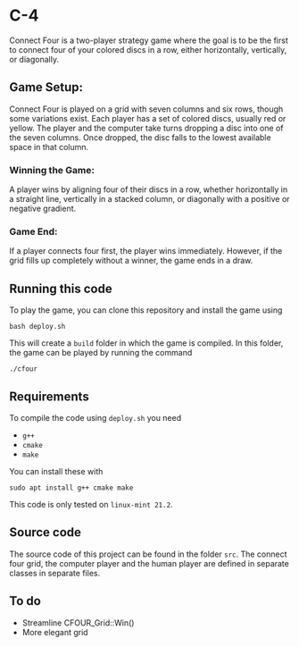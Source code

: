 # C-4
Connect Four is a two-player strategy game where the goal is to be the first to connect four of your colored discs in a row, either horizontally, vertically, or diagonally.

## Game Setup:
Connect Four is played on a grid with seven columns and six rows, though some variations exist. Each player has a set of colored discs, usually red or yellow. The player and the computer take turns dropping a disc into one of the seven columns. Once dropped, the disc falls to the lowest available space in that column.

### Winning the Game:
A player wins by aligning four of their discs in a row, whether horizontally in a straight line, vertically in a stacked column, or diagonally with a positive or negative gradient.

### Game End:
If a player connects four first, the player wins immediately. However, if the grid fills up completely without a winner, the game ends in a draw.

## Running this code
To play the game, you can clone this repository and install the game using
```
bash deploy.sh
```

This will create a `build` folder in which the game is compiled. In this folder, the game can be played by running the command
```
./cfour
```

## Requirements
To compile the code using `deploy.sh` you need
- `g++`
- `cmake`
- `make`

You can install these with
```
sudo apt install g++ cmake make
```

This code is only tested on `linux-mint 21.2`.

## Source code
The source code of this project can be found in the folder `src`. The connect four grid, the computer player and the human player are defined in separate classes in separate files.


## To do
 - Streamline CFOUR_Grid::Win()
 - More elegant grid
